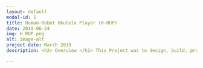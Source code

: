 ```yaml
---
layout: default
modal-id: 1
title: Human-Robot Ukulele Player (H-RUP)
date: 2019-06-24
img: H_RUP.png 
alt: image-alt
project-date: March 2019
description: <h2> Overview </h2> This Project was to design, build, program and eventually play a Human-Robot Ukulele Player or H-RUP! The inspiration for this project came from a love of music, a will to learn the Ukulele and lack of being able to do so, so why not build a robot to help! <br> <br> <div align="center"> <iframe width="630" height="385" src="https://www.youtube-nocookie.com/embed/SKRP2N837I4" frameborder="0" allow="accelerometer; autoplay; encrypted-media; gyroscope; picture-in-picture" allowfullscreen></iframe> </div> <br>This Robot is designed to help someone play a song on a Ukulele without pressing any chords, H-RUP presses the chords for you and has an LED giving you a 3 flash count down and telling you when to strum!<br> <br> <h2> Approach </h2> The basic approach I followed was to develop a 4x4 bank of solenoids to be housed above a small section of the ukkulele neck, placed above a part of the ukulele whereby this bank of solenoids will be able to press a pretty comprehensive combination of notes/chords, enough to be able to play most, if not all songs.<br>These solenoids are controlled using a PIC32MX795F512H microcontroller and a driver circuit. The Ukulele and Solenoid housing were designed and constructed by 3D printing and Laser Cutting. Coding was done C and Python.<br> <br> <h2> Mechanical Design </h2> The mechanical design of this project can be boiled down to 4 main objectives, it had to securely house the Ukulele, it had to place the solenoid bank in the correct position so as to be able to hit the right chords, it had to be stable and it had to be able to handle any heat dissapation from the solenoids. The final result of these objectives can be seen in both ".stl" format and in real life below<span>&#58;</span> <p align="center"> <script src="https://embed.github.com/view/3d/LeTo37/Ukulele_Player/master/Mechanical_Designs/Full_Assembly.stl"></script> </p> <p align="center"> <img src="img/portfolio/MechFullAssembly.png" height="50%" width="50%"> </p> The design can be further broken down into <b>3D printed parts</b> and <b>Laser Cut Parts.</b> <br>The 3D printed parts were responsible for housing the Ukulele as well as providing stability to the design. As such a wide based structure shaped around the Ukulele was designed. This design is shown the stl file below<span>&#58;</span><p align="center"> <script src="https://embed.github.com/view/3d/LeTo37/Ukulele_Player/master/Mechanical_Designs/3D_Prints/Base_and_Uke_Housing.stl"></script> </p> <br> The laser cut parts were responsible for housing the solenoids above the right part of the Ukulele such that they are able to press chords. Three layers were designed such that the solenoids would be compressed from the bottom and top as well as aligned in the middle. This three layer design was chosen so that the solenoids can receive airflow to prevent overheating. Each layer fits around the threadbars as can be seen in the full assembly above and the layers are seperated by nuts on the threadbars. The three layers shown from left to right are a birds eye view of the top, middle and bottom layer respectively.<p align="center"><img src="img/portfolio/TopLayer.png" width="200" /><img src="img/portfolio/MiddleLayer.png" width="200" /> <img src="img/portfolio/BottomLayer.png" width="200" /></p> <br> <br> <h2> Electronics </h2><p align="center"><img src="img/portfolio/Electronics.png" height ='300' width="250" /></p><br> <br> <h3> MicroController </h3> The microcontroller being used to control this project is the PIC32MX795F512H with use of the <a href=http://hades.mech.northwestern.edu/index.php/NU32>NU32</a> breakout board.<br> <br> <h3> Circuitry </h3> The circuitry that is used to drive each solenoid consists of a Digital I/O pin from the microcontroller going through a 1 kilo Ohm resistor to the base of an NPN Darlington transistor. The collector of which is connected to a 7.5V power supply (32W, 4.32A AC/DC wall adapter) through a parallel combination of the solenoid being activated and a flyback diode. The emmitter of the transistor is connected to ground. The datasheets for the components used can be found <a href=https://github.com/LeTo37/Ukulele_Player/tree/master/Docs>here.</a><br> A simple connection from the PIC32 Digital I/O to an LED with a 330 Ohm pulldown resistor. This LED is used as the Start and Strum Light to indicate to the user when to strum. <br> Both circuit designs shown below, from left to right is the solenoid driver and LED circuit<span>&#58;</span> <br> <p align="center"> <img src="img/portfolio/SolenoidDriver.png" width="200" /> <img src="img/portfolio/LED.png" width="200" /></p> <br> <br> <h2> Code </h2> The <a href=https://github.com/LeTo37/Ukulele_Player/tree/master/Code>Code</a> for this project was split into microcontroller code - done in C - and user code - done in Python. <br>The purpose of the <b>Microcontroller Code</b> is to read a song sent into the microcontroller by the user code and convert that into digital highs or lows such that the solenoids actuate at the correct time. This allows the H-RUP to press chords on the Ukulele in the correct sequence and timing, producing a song.<br>The <b>User Code</b> is a python executable called <b>Ukelele Jukebox</b>, it gives the user a choice, the user can either write their own song to be played with H-RUP or the user can choose from a list of preset songs and play that.<br> <br> <h2> Future Work </h2>Further work on this project could include:<br><br><ul><li>Redesigning the mechanical structure a bit to make it smaller, perhaps small enough to be able to hold it like a normal Ukulele. </li><li> The design and printing of a dedicated PCB for the H-RUP as opposed to leaving everything on a breadboard.</li><li>Adding a scoring system, that listens to the user's strumming and compares it to the timing of the Strum LED. </li><li>Adding more songs to the repertoire</li> </ul> <br> <br> <h2>Further Reading </h2><br>For more detailed descriptions of how this all came together, please visit the project's Github repository found <a href=https://github.com/LeTo37/Ukulele_Player>here.</a><br> <p align="center"><img src="img/portfolio/H_RUP_All.png" /></p>

---
```

